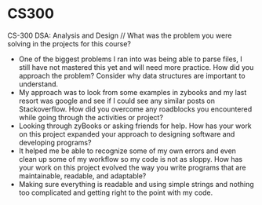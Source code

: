 # CS300
CS-300 DSA: Analysis and Design
//
What was the problem you were solving in the projects for this course?
 - One of the biggest problems I ran into was being able to parse files, I still have not mastered this yet and will need more practice.
How did you approach the problem? Consider why data structures are important to understand.
 - My approach was to look from some examples in zybooks and my last resort was google and see if I could see any similar posts on Stackoverflow.
How did you overcome any roadblocks you encountered while going through the activities or project?
 - Looking through zyBooks or asking friends for help.
How has your work on this project expanded your approach to designing software and developing programs?
 - It helped me be able to recognize some of my own errors and even clean up some of my workflow so my code is not as sloppy.
How has your work on this project evolved the way you write programs that are maintainable, readable, and adaptable?
 - Making sure everything is readable and using simple strings and nothing too complicated and getting right to the point with my code.
